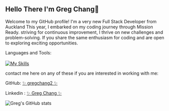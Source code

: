 ## Hello There I'm Greg Chang👋

Welcome to my GitHub profile! I'm a very new Full Stack Developer from Auckland 
This year, I embarked on my coding journey through Mission Ready.
striving for continuous improvement, I thrive on new challenges and problem-solving.
If you share the same enthusiasm for coding and are open to exploring exciting opportunities. 

Languages and Tools:<br><br>
[![My Skills](https://skillicons.dev/icons?i=js,html,css,nodejs,ts,github,postman,mysql,sass,azure,gcp,mongodb,docker)](https://skillicons.dev)

contact me here on any of these if you are interested in working with me:
 
 GitHub: [✨ gregchang2 ✨](https://github.com/gregchang2)

 Linkedin : [✨ Greg Chang ✨](https://www.linkedin.com/in/greg-chang-916459265/)

 ![Greg's GitHub stats](https://github-readme-stats.vercel.app/api?username=gregchang2&show_icons=true&theme=transparent)
 
##


<!--
**gregchang2/gregchang2** is a ✨ _special_ ✨ repository because its `README.md` (this file) appears on your GitHub profile.

Here are some ideas to get you started:

- 🔭 I’m currently working on ...
- 🌱 I’m currently learning ...
- 👯 I’m looking to collaborate on ...
- 🤔 I’m looking for help with ...
- 💬 Ask me about ...
- 📫 How to reach me: ...
- 😄 Pronouns: ...
- ⚡ Fun fact: ...
-->
